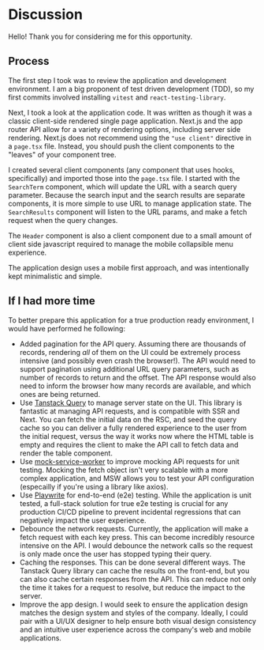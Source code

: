 # Discussion

Hello! Thank you for considering me for this opportunity.

## Process

The first step I took was to review the application and development environment. I am a big proponent of test driven development (TDD), so my first commits involved installing `vitest` and `react-testing-library`.

Next, I took a look at the application code. It was written as though it was a classic client-side rendered single page application. Next.js and the app router API allow for a variety of rendering options, including server side rendering. Next.js does not recommend using the `"use client"` directive in a `page.tsx` file. Instead, you should push the client components to the "leaves" of your component tree.

I created several client components (any component that uses hooks, specifically) and imported those into the `page.tsx` file. I started with the `SearchTerm` component, which will update the URL with a search query parameter. Because the search input and the search results are separate components, it is more simple to use URL to manage application state. The `SearchResults` component will listen to the URL params, and make a fetch request when the query changes.

The `Header` component is also a client component due to a small amount of client side javascript required to manage the mobile collapsible menu experience.

The application design uses a mobile first approach, and was intentionally kept minimalistic and simple.

## If I had more time

To better prepare this application for a true production ready environment, I would have performed he following:
- Added pagination for the API query. Assuming there are thousands of records, rendering _all_ of them on the UI could be extremely process intensive (and possibly even crash the browser!). The API would need to support pagination using additional URL query parameters, such as number of records to return and the offset. The API response would also need to inform the browser how many records are available, and which ones are being returned.
- Use [Tanstack Query](https://tanstack.com/query/latest) to manage server state on the UI. This library is fantastic at managing API requests, and is compatible with SSR and Next. You can fetch the initial data on the RSC, and seed the query cache so you can deliver a fully rendered experience to the user from the initial request, versus the way it works now where the HTML table is empty and requires the client to make the API call to fetch data and render the table component.
- Use [mock-service-worker](https://mswjs.io/) to improve mocking APi requests for unit testing. Mocking the fetch object isn't very scalable with a more complex application, and MSW allows you to test your API configuration (especailly if you're using a library like axios).
- Use [Playwrite](https://playwright.dev/) for end-to-end (e2e) testing. While the application is unit tested, a full-stack solution for true e2e testing is crucial for any production CI/CD pipeline to prevent incidental regressions that can negatively impact the user experience.
- Debounce the network requests. Currently, the application will make a fetch request with each key press. This can become incredibly resource intensive on the API. I would debounce the network calls so the request is only made once the user has stopped typing their query.
- Caching the responses. This can be done several different ways. The Tanstack Query library can cache the results on the front-end, but you can also cache certain responses from the API. This can reduce not only the time it takes for a request to resolve, but reduce the impact to the server.
- Improve the app design. I would seek to ensure the application design matches the design system and styles of the company. Ideally, I could pair with a UI/UX designer to help ensure both visual design consistency and an intuitive user experience across the company's web and mobile applications.